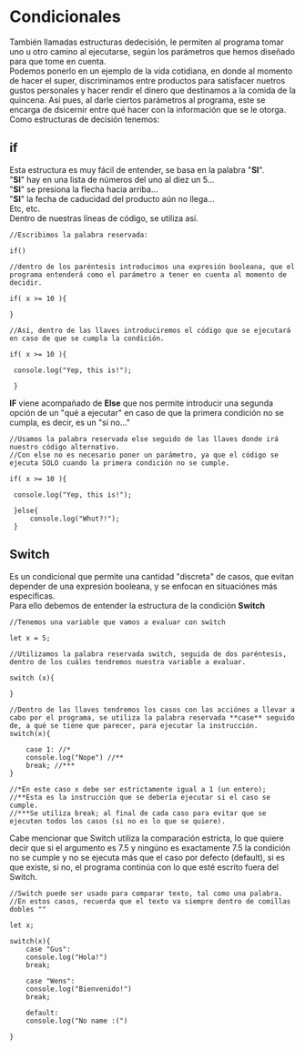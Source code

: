 # Condicionales

También llamadas estructuras dedecisión, le permiten al programa tomar uno u otro camino al ejecutarse, según los parámetros que hemos diseñado para que tome en cuenta. 
<br/>
Podemos ponerlo en un ejemplo de la vida cotidiana, en donde al momento de hacer el super, discriminamos entre productos para satisfacer nuetros gustos personales y hacer rendir el dinero que destinamos a la comida de la quincena. Así pues, al darle ciertos parámetros al programa, este se encarga de dsicernir entre qué hacer con la información que se le otorga.
<br/>
Como estructuras de decisión tenemos:
## if
Esta estructura es muy fácil de entender, se basa en la palabra "**SI**".
<br/>
"**SI**" hay en una lista de números del uno al diez un 5...
<br/>
"**SI**" se presiona la flecha hacia arriba...
<br/>
"**SI**" la fecha de caducidad del producto aún no llega...
<br/>
Etc, etc.
<br/>
Dentro de nuestras líneas de código, se utiliza así.
```
//Escribimos la palabra reservada:

if() 

//dentro de los paréntesis introducimos una expresión booleana, que el programa entenderá como el parámetro a tener en cuenta al momento de decidir.

if( x >= 10 ){
    
}

//Así, dentro de las llaves introduciremos el código que se ejecutará en caso de que se cumpla la condición.

if( x >= 10 ){

 console.log("Yep, this is!");

 }
```
**IF** viene acompañado de **Else** que nos permite introducir una segunda opción de un "qué a ejecutar" en caso de que la primera condición no se cumpla, es decir, es un "si no..."

```
//Usamos la palabra reservada else seguido de las llaves donde irá nuestro código alternativo.
//Con else no es necesario poner un parámetro, ya que el código se ejecuta SOLO cuando la primera condición no se cumple.

if( x >= 10 ){

 console.log("Yep, this is!");

 }else{
     console.log("Whut?!");
 }
```
## Switch

Es un condicional que permite una cantidad "discreta" de casos, que evitan depender de una expresión booleana, y se enfocan en situaciónes más especificas.
<br/>
Para ello debemos de entender la estructura de la condición **Switch**
```
//Tenemos una variable que vamos a evaluar con switch

let x = 5;

//Utilizamos la palabra reservada switch, seguida de dos paréntesis, dentro de los cuáles tendremos nuestra variable a evaluar.

switch (x){

}

//Dentro de las llaves tendremos los casos con las acciónes a llevar a cabo por el programa, se utiliza la palabra reservada **case** seguido de, a qué se tiene que parecer, para ejecutar la instrucción.
switch(x){
    
    case 1: //*
    console.log("Nope") //**
    break; //***
}

//*En este caso x debe ser estrictamente igual a 1 (un entero);
//**Esta es la instrucción que se debería ejecutar si el caso se cumple.
//***Se utiliza break; al final de cada caso para evitar que se ejecuten todos los casos (si no es lo que se quiere).
```
Cabe mencionar que Switch utiliza la comparación estricta, lo que quiere decir que si el argumento es 7.5 y ningúno es exactamente 7.5 la condición no se cumple y no se ejecuta más que el caso por defecto (default), si es que existe, si no, el programa continúa con lo que esté escrito fuera del Switch.

```
//Switch puede ser usado para comparar texto, tal como una palabra.
//En estos casos, recuerda que el texto va siempre dentro de comillas dobles ""

let x;

switch(x){
    case "Gus":
    console.log("Hola!")
    break;

    case "Wens":
    console.log("Bienvenido!")
    break;

    default:
    console.log("No name :(")

}
```